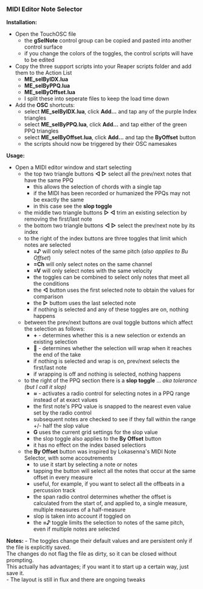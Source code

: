 ### MIDI Editor Note Selector
**Installation:**
- Open the TouchOSC file
	- the **gSelNote** control group can be copied and pasted into another control surface
	- if you change the colors of the toggles, the control scripts will have to be edited
- Copy the three support scripts into your Reaper scripts folder and add them to the Action List
	- **ME_selByIDX.lua**
	- **ME_selByPPQ.lua**
	- **ME_selByOffset.lua**
	- I split these into seperate files to keep the load time down
- Add the **OSC** shortcuts:
	- select **ME_selByIDX.lua**, click **Add...** and tap any of the purple Index triangles
	- select **ME_selByPPQ.lua**, click **Add...** and tap either of the green PPQ triangles
	- select **ME_selByOffset.lua**, click **Add...** and tap the **ByOffset** button
	- the scripts should now be triggered by their OSC namesakes

**Usage:**
- Open a MIDI editor window and start selecting
	- the top two triangle buttons **◁ ▷** select all the prev/next notes that have the same PPQ
		- this allows the selection of chords with a single tap
		- if the MIDI has been recorded or humanized the PPQs may not be exactly the same
		- in this case see the **slop toggle**	
	- the middle two triangle buttons **▷ ◁** trim an existing selection by removing the first/last note
	- the bottom two triangle buttons **◁ ▷** select the prev/next note by its index
	- to the right of the index buttons are three toggles that limit which notes are selected
		- **=♪** will only select notes of the same pitch (*also applies to Bu Offset*)
		- **=Ch** will only select notes on the same channel
		- **=V** will only select notes with the same velocity
		- the toggles can be combined to select only notes that meet all the conditions
		- the **◁** button uses the first selected note to obtain the values for comparison
		-  the **▷** buttom uses the last selected note
		- if nothing is selected and any of these toggles are on, nothing happens
	- between the prev/next buttons are oval toggle buttons which affect the selection as follows:
		- **+** - determines whether this is a new selection or extends an existing selection
		- **🔁** - determines whether the selection will wrap when it reaches the end of the take
		- if nothing is selected and wrap is on, prev/next selects the first/last note
		- if wrapping is off and nothing is selected, nothing happens
	- to the right of the PPQ section there is a **slop toggle** ... *aka tolerance (but I call it slop)*
		- **≈** - activates a radio control for selecting notes in a PPQ range instead of at exact values
		- the first note's PPQ value is snapped to the nearest even value set by the radio control
		- subsequent notes are checked to see if they fall within the range +/- half the slop value
		- **G** uses the current grid settings for the slop value
		- the slop toggle also applies to the **By Offset** button
		- it has no effect on the index based selectiors
	- the **By Offset** button was inspired by Lokasenna's MIDI Note Selector, with some accoutrements
		- to use it start by selecting a note or notes
		- tapping the button will select all the notes that occur at the same offset in every measure
		- useful, for example, if you want to select all the offbeats in a percussion track
		- the span radio control determines whether the offset is calculated from the start of, and applied to, a single measure, multiple measures of a half-measure
		- slop is taken into account if toggled on
		- the **=♪** toggle limits the selection to notes of the same pitch, even if multiple notes are selected


**Notes:**
	- The toggles change their default values and are persistent only if the file is explicitly saved.  
		The changes do not flag the file as dirty, so it can be closed without prompting.  
		This actually has advantages; if you want it to start up a certain way, just save it.  
	- The layout is still in flux and there are ongoing tweaks